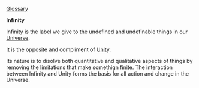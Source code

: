 [Glossary](../)

**Infinity**

Infinity is the label we give to the undefined and undefinable things in our [Universe](../Universe).

It is the opposite and compliment of [Unity](../Unity).

Its nature is to disolve both quantitative and qualitative aspects of things by removing the limitations that make somethign finite. The interaction between Infinity and Unity forms the basis for all action and change in the Universe.
